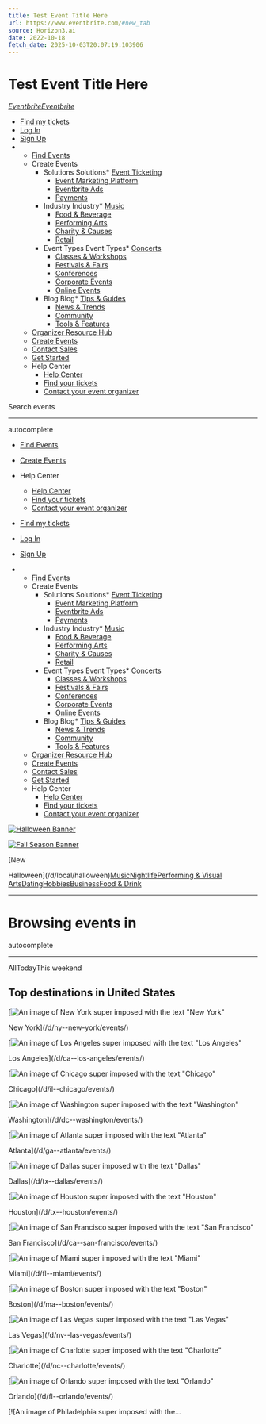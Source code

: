 ```yaml
---
title: Test Event Title Here
url: https://www.eventbrite.com/#new_tab
source: Horizon3.ai
date: 2022-10-18
fetch_date: 2025-10-03T20:07:19.103906
---
```


# Test Event Title Here

[*Eventbrite*](https://www.eventbrite.com/)[*Eventbrite*](https://www.eventbrite.com/)

* [Find my tickets](/signin/signup?referrer=%2Fmytickets)
* [Log In](/signin/)
* [Sign Up](/signin/)
* + [Find Events](https://www.eventbrite.com/d/local/events/)
  + Create Events
    - Solutions
      Solutions* [Event Ticketing](https://www.eventbrite.com/l/sell-tickets/)
      * [Event Marketing Platform](https://www.eventbrite.com/l/event-marketing-platform/)
      * [Eventbrite Ads](https://www.eventbrite.com/l/eventbrite-ads/)
      * [Payments](https://www.eventbrite.com/l/event-payment/)
    - Industry
      Industry* [Music](https://www.eventbrite.com/l/music/)
      * [Food & Beverage](https://www.eventbrite.com/l/food-drink-event-ticketing/)
      * [Performing Arts](https://www.eventbrite.com/l/performing-arts/)
      * [Charity & Causes](https://www.eventbrite.com/l/npo/)
      * [Retail](https://www.eventbrite.com/l/host-retail-events/)
    - Event Types
      Event Types* [Concerts](https://www.eventbrite.com/l/music-venues/)
      * [Classes & Workshops](https://www.eventbrite.com/l/create-a-workshop/)
      * [Festivals & Fairs](https://www.eventbrite.com/l/festival-solutions/)
      * [Conferences](https://www.eventbrite.com/l/conferences/)
      * [Corporate Events](https://www.eventbrite.com/l/eventbrite-for-business/)
      * [Online Events](https://www.eventbrite.com/l/virtual-events-platform/)
    - Blog
      Blog* [Tips & Guides](https://www.eventbrite.com/blog/category/tips-and-guides/)
      * [News & Trends](https://www.eventbrite.com/blog/category/news-and-trends/)
      * [Community](https://www.eventbrite.com/blog/category/community/)
      * [Tools & Features](https://www.eventbrite.com/blog/category/tools-and-features/)
  + [Organizer Resource Hub](https://www.eventbrite.com/resources/)
  + [Create Events](https://www.eventbrite.com/organizer/overview/)
  + [Contact Sales](https://www.eventbrite.com/l/contact-eventbrite-sales/)
  + [Get Started](https://www.eventbrite.com/signin/signup/?referrer=/manage/events/create/)
  + Help Center
    - [Help Center](https://www.eventbrite.com/help/en-us/)
    - [Find your tickets](https://www.eventbrite.com/help/en-us/articles/319355/where-are-my-tickets/)
    - [Contact your event organizer](https://www.eventbrite.com/help/en-us/articles/647151/how-to-contact-the-event-organizer/)

Search events

---

autocomplete

* [Find Events](https://www.eventbrite.com/d/local/events/)
* [Create Events](https://www.eventbrite.com/organizer/overview/)
* Help Center

  + [Help Center](https://www.eventbrite.com/help/en-us/)
  + [Find your tickets](https://www.eventbrite.com/help/en-us/articles/319355/where-are-my-tickets/)
  + [Contact your event organizer](https://www.eventbrite.com/help/en-us/articles/647151/how-to-contact-the-event-organizer/)
* [Find my tickets](/signin/signup?referrer=%2Fmytickets)
* [Log In](/signin/)
* [Sign Up](/signin/)

* + [Find Events](https://www.eventbrite.com/d/local/events/)
  + Create Events
    - Solutions
      Solutions* [Event Ticketing](https://www.eventbrite.com/l/sell-tickets/)
      * [Event Marketing Platform](https://www.eventbrite.com/l/event-marketing-platform/)
      * [Eventbrite Ads](https://www.eventbrite.com/l/eventbrite-ads/)
      * [Payments](https://www.eventbrite.com/l/event-payment/)
    - Industry
      Industry* [Music](https://www.eventbrite.com/l/music/)
      * [Food & Beverage](https://www.eventbrite.com/l/food-drink-event-ticketing/)
      * [Performing Arts](https://www.eventbrite.com/l/performing-arts/)
      * [Charity & Causes](https://www.eventbrite.com/l/npo/)
      * [Retail](https://www.eventbrite.com/l/host-retail-events/)
    - Event Types
      Event Types* [Concerts](https://www.eventbrite.com/l/music-venues/)
      * [Classes & Workshops](https://www.eventbrite.com/l/create-a-workshop/)
      * [Festivals & Fairs](https://www.eventbrite.com/l/festival-solutions/)
      * [Conferences](https://www.eventbrite.com/l/conferences/)
      * [Corporate Events](https://www.eventbrite.com/l/eventbrite-for-business/)
      * [Online Events](https://www.eventbrite.com/l/virtual-events-platform/)
    - Blog
      Blog* [Tips & Guides](https://www.eventbrite.com/blog/category/tips-and-guides/)
      * [News & Trends](https://www.eventbrite.com/blog/category/news-and-trends/)
      * [Community](https://www.eventbrite.com/blog/category/community/)
      * [Tools & Features](https://www.eventbrite.com/blog/category/tools-and-features/)
  + [Organizer Resource Hub](https://www.eventbrite.com/resources/)
  + [Create Events](https://www.eventbrite.com/organizer/overview/)
  + [Contact Sales](https://www.eventbrite.com/l/contact-eventbrite-sales/)
  + [Get Started](https://www.eventbrite.com/signin/signup/?referrer=/manage/events/create/)
  + Help Center
    - [Help Center](https://www.eventbrite.com/help/en-us/)
    - [Find your tickets](https://www.eventbrite.com/help/en-us/articles/319355/where-are-my-tickets/)
    - [Contact your event organizer](https://www.eventbrite.com/help/en-us/articles/647151/how-to-contact-the-event-organizer/)

[![Halloween Banner](https://eventbrite-build.s3.amazonaws.com/fe/dist/discover-lib/11.25.13/browser/static/images/home/seasonal/halloween_mobile.webp)](/d/local/paid--events/halloween/?subcategories=16004/)

[![Fall Season Banner](https://cdn.evbstatic.com/s3-build/fe/build/images/7ae056f9c760afb8d124006309df1a79-fall_banner_mobile.webp)](/d/local/paid--events/autumn/)

[New

Halloween](/d/local/halloween)[Music](/b/local/music)[Nightlife](/b/local/nightlife)[Performing & Visual Arts](/b/local/arts)[Dating](/b/local/home-and-lifestyle/dating)[Hobbies](/b/local/hobbies)[Business](/b/local/business)[Food & Drink](/b/local/food-and-drink)

---

# Browsing events in

autocomplete

---

AllTodayThis weekend

## Top destinations in United States

[![An image of New York super imposed with the text "New York"](https://d1n9ior3u0lhlo.cloudfront.net/ny--new-york.webp)

New York](/d/ny--new-york/events/)

[![An image of Los Angeles super imposed with the text "Los Angeles"](https://d1n9ior3u0lhlo.cloudfront.net/ca--los-angeles.webp)

Los Angeles](/d/ca--los-angeles/events/)

[![An image of Chicago super imposed with the text "Chicago"](https://d1n9ior3u0lhlo.cloudfront.net/il--chicago.webp)

Chicago](/d/il--chicago/events/)

[![An image of Washington super imposed with the text "Washington"](https://d1n9ior3u0lhlo.cloudfront.net/dc--washington.webp)

Washington](/d/dc--washington/events/)

[![An image of Atlanta super imposed with the text "Atlanta"](https://d1n9ior3u0lhlo.cloudfront.net/ga--atlanta.webp)

Atlanta](/d/ga--atlanta/events/)

[![An image of Dallas super imposed with the text "Dallas"](https://d1n9ior3u0lhlo.cloudfront.net/tx--dallas.webp)

Dallas](/d/tx--dallas/events/)

[![An image of Houston super imposed with the text "Houston"](https://d1n9ior3u0lhlo.cloudfront.net/tx--houston.webp)

Houston](/d/tx--houston/events/)

[![An image of San Francisco super imposed with the text "San Francisco"](https://d1n9ior3u0lhlo.cloudfront.net/ca--san-francisco.webp)

San Francisco](/d/ca--san-francisco/events/)

[![An image of Miami super imposed with the text "Miami"](https://d1n9ior3u0lhlo.cloudfront.net/fl--miami.webp)

Miami](/d/fl--miami/events/)

[![An image of Boston super imposed with the text "Boston"](https://d1n9ior3u0lhlo.cloudfront.net/ma--boston.webp)

Boston](/d/ma--boston/events/)

[![An image of Las Vegas super imposed with the text "Las Vegas"](https://d1n9ior3u0lhlo.cloudfront.net/nv--las-vegas.webp)

Las Vegas](/d/nv--las-vegas/events/)

[![An image of Charlotte super imposed with the text "Charlotte"](https://d1n9ior3u0lhlo.cloudfront.net/nc--charlotte.webp)

Charlotte](/d/nc--charlotte/events/)

[![An image of Orlando super imposed with the text "Orlando"](https://d1n9ior3u0lhlo.cloudfront.net/fl--orlando.webp)

Orlando](/d/fl--orlando/events/)

[![An image of Philadelphia super imposed with the...